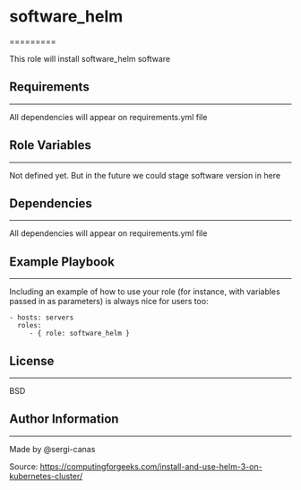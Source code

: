 # software_helm
=========

This role will install software_helm software

## Requirements
------------

All dependencies will appear on requirements.yml file

## Role Variables
--------------

Not defined yet. But in the future we could stage software version in here

## Dependencies
------------

All dependencies will appear on requirements.yml file

## Example Playbook
----------------

Including an example of how to use your role (for instance, with variables passed in as parameters) is always nice for users too:

    - hosts: servers
      roles:
         - { role: software_helm }

## License
-------

BSD

## Author Information
------------------
Made by @sergi-canas

Source: https://computingforgeeks.com/install-and-use-helm-3-on-kubernetes-cluster/
